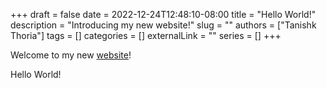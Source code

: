 +++ 
draft = false
date = 2022-12-24T12:48:10-08:00
title = "Hello World!"
description = "Introducing my new website!"
slug = ""
authors = ["Tanishk Thoria"]
tags = []
categories = []
externalLink = ""
series = []
+++

Welcome to my new [website](https://github.com/TanishkThoria/website)!

Hello World!

